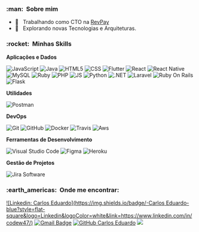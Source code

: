 


<h3> :man: &nbsp;Sobre mim </h3>

- 💼 &nbsp; Trabalhando como CTO na <a href="https://revpay.com.br/">RevPay</a>
- 🤔 &nbsp; Explorando novas Tecnologias e Arquiteturas.

<h3> :rocket: &nbsp;Minhas Skills </h3>

**Aplicações e Dados**

  ![JavaScript](https://img.shields.io/badge/-JavaScript-333333?style=flat&logo=javascript)
  ![Java](https://img.shields.io/badge/-Java-333333?style=flat&logo=Java&logoColor=007396)
  ![HTML5](https://img.shields.io/badge/-HTML5-333333?style=flat&logo=HTML5)
  ![CSS](https://img.shields.io/badge/-CSS-333333?style=flat&logo=CSS3&logoColor=1572B6)
  ![Flutter](https://img.shields.io/badge/-Flutter-333333?style=flat&logo=Flutter)
  ![React](https://img.shields.io/badge/-React-333333?style=flat&logo=react)
  ![React Native](https://img.shields.io/badge/-React%20Native-333333?style=flat&logo=react)
  ![MySQL](https://img.shields.io/badge/-MySQL-333333?style=flat&logo=mysql)
  ![Ruby](https://img.shields.io/badge/Ruby-333333?style=flat&logo=ruby&logoColor=white)
  ![PHP](https://img.shields.io/badge/PHP-333333?style=flat&logo=php&logoColor=white)
  ![JS](https://img.shields.io/badge/JavaScript-333333?style=flat&logo=javascript&logoColor=F7DF1E)
  ![Python](https://img.shields.io/badge/Python-333333?style=flat&logo=python&logoColor=blue)
  ![.NET](https://img.shields.io/badge/.NET-333333?style=flat&logo=dotnet&logoColor=white)
  ![Laravel](https://img.shields.io/badge/Laravel-333333?style=flat&logo=laravel&logoColor=white)
  ![Ruby On Rails](https://img.shields.io/badge/Ruby_on_Rails-333333?style=flat&logo=ruby-on-rails&logoColor=white)
  ![Flask](https://img.shields.io/badge/Flask-333333?style=flat&logo=flask&logoColor=white)

**Utilidades**

  ![Postman](https://img.shields.io/badge/-Postman-333333?style=flat&logo=postman)

**DevOps**

  ![Git](https://img.shields.io/badge/-Git-333333?style=flat&logo=git)
  ![GitHub](https://img.shields.io/badge/-GitHub-333333?style=flat&logo=github)
  ![Docker](https://img.shields.io/badge/-Docker-333333?style=flat&logo=docker)
  ![Travis](https://img.shields.io/badge/-Travis-333333?style=flat&logo=travis)
  ![Aws](https://img.shields.io/badge/Amazon_AWS-333333?style=flat&logo=amazonaws&logoColor=white)

**Ferramentas de Desenvolvimento**

  ![Visual Studio Code](https://img.shields.io/badge/-Visual%20Studio%20Code-333333?style=flat&logo=visual-studio-code&logoColor=007ACC)
  ![Figma](https://img.shields.io/badge/-Figma-333333?style=flat&logo=figma&logoColor=007ACC)
  ![Heroku](https://img.shields.io/badge/Heroku-333333?style=flat&logo=heroku&logoColor=white)

**Gestão de Projetos**

  ![Jira Software](https://img.shields.io/badge/Jira-333333?style=flat&logo=Jira&logoColor=white)


<h3> :earth_americas: &nbsp;Onde me encontrar: </h3> 

[![Linkedin: Carlos Eduardo](https://img.shields.io/badge/-Carlos Eduardo-blue?style=flat-square&logo=Linkedin&logoColor=white&link=https://www.linkedin.com/in/codew47/)](https://www.linkedin.com/in/codew47/)
[![Gmail Badge](https://img.shields.io/badge/-carlos.eduardo@revpay.com.br-006bed?style=flat-square&logo=Gmail&logoColor=white&link=mailto:carlos.eduardo@revpay.com.br)](mailto:carlos.eduardo@revpay.com.br)
[![GitHub Carlos Eduardo]( https://img.shields.io/github/followers/CodEw47?label=follow&style=social)](https://github.com/CodEw47)
![](https://komarev.com/ghpvc/?username=CodEw47&color=006bed)

